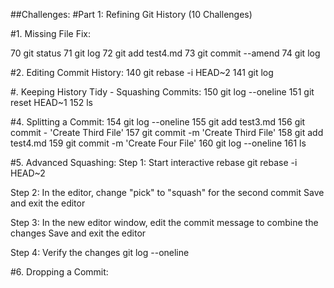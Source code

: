 ##Challenges:
#Part 1: Refining Git History (10 Challenges)

#1. Missing File Fix: 

   70  git status
   71  git log
   72  git add test4.md
   73  git commit --amend
   74  git log

#2. Editing Commit History:
  140  git rebase -i HEAD~2
  141  git log

#. Keeping History Tidy - Squashing Commits:
  150  git log --oneline
  151  git reset HEAD~1
  152  ls

#4. Splitting a Commit:
  154  git log --oneline
  155  git add test3.md
  156  git commit - 'Create Third File'
  157  git commit -m 'Create Third File'
  158  git add test4.md
  159  git commit -m 'Create Four File'
  160  git log --oneline
  161  ls

#5. Advanced Squashing:
 Step 1: Start interactive rebase
git rebase -i HEAD~2

 Step 2: In the editor, change "pick" to "squash" for the second commit
 Save and exit the editor

 Step 3: In the new editor window, edit the commit message to combine the changes
 Save and exit the editor

 Step 4: Verify the changes
git log --oneline

#6. Dropping a Commit:

